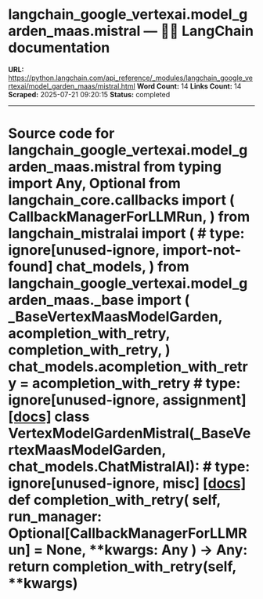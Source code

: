 # langchain_google_vertexai.model_garden_maas.mistral — 🦜🔗 LangChain  documentation

**URL:** https://python.langchain.com/api_reference/_modules/langchain_google_vertexai/model_garden_maas/mistral.html
**Word Count:** 14
**Links Count:** 14
**Scraped:** 2025-07-21 09:20:15
**Status:** completed

---

# Source code for langchain\_google\_vertexai.model\_garden\_maas.mistral               from typing import Any, Optional          from langchain_core.callbacks import (         CallbackManagerForLLMRun,     )     from langchain_mistralai import (  # type: ignore[unused-ignore, import-not-found]         chat_models,     )          from langchain_google_vertexai.model_garden_maas._base import (         _BaseVertexMaasModelGarden,         acompletion_with_retry,         completion_with_retry,     )          chat_models.acompletion_with_retry = acompletion_with_retry  # type: ignore[unused-ignore, assignment]                              [[docs]](https://python.langchain.com/api_reference/google_vertexai/model_garden_maas/langchain_google_vertexai.model_garden_maas.mistral.VertexModelGardenMistral.html#langchain_google_vertexai.model_garden_maas.mistral.VertexModelGardenMistral)     class VertexModelGardenMistral(_BaseVertexMaasModelGarden, chat_models.ChatMistralAI):  # type: ignore[unused-ignore, misc]                    [[docs]](https://python.langchain.com/api_reference/google_vertexai/model_garden_maas/langchain_google_vertexai.model_garden_maas.mistral.VertexModelGardenMistral.html#langchain_google_vertexai.model_garden_maas.mistral.VertexModelGardenMistral.completion_with_retry)         def completion_with_retry(             self, run_manager: Optional[CallbackManagerForLLMRun] = None, **kwargs: Any         ) -> Any:             return completion_with_retry(self, **kwargs)